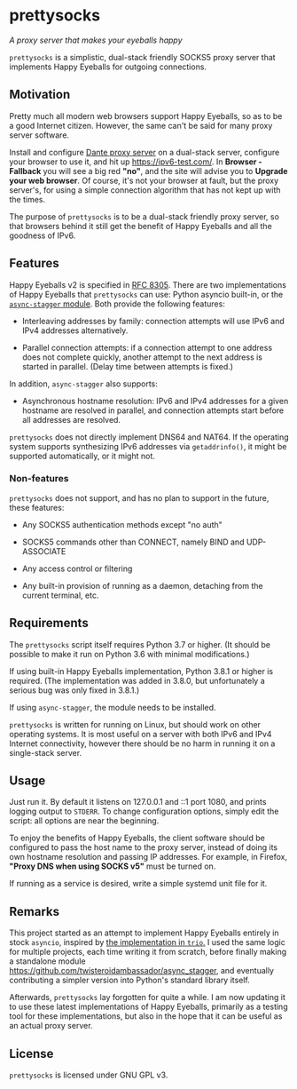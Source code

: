 # prettysocks

*A proxy server that makes your eyeballs happy*

`prettysocks` is a simplistic, dual-stack friendly SOCKS5 proxy server
that implements Happy Eyeballs for outgoing connections.

## Motivation

Pretty much all modern web browsers support Happy Eyeballs, so as to
be a good Internet citizen. However, the same can't be said for many
proxy server software.

Install and configure [Dante proxy server][2]
on a dual-stack server, configure your browser to use it, and hit up
<https://ipv6-test.com/>. In **Browser - Fallback** you will see a big
red **"no"**, and the site will advise you to
**Upgrade your web browser**.
Of course, it's not your browser at fault, but the proxy server's, for using
a simple connection algorithm that has not kept up with the times.

The purpose of `prettysocks` is to be a dual-stack friendly proxy server,
so that browsers behind it still get the benefit of
Happy Eyeballs and all the goodness of IPv6.

## Features

Happy Eyeballs v2 is specified in [RFC 8305][1]. There are two implementations
of Happy Eyeballs that `prettysocks` can use: Python asyncio built-in, or
the [`async-stagger` module][3]. Both provide the following features:

* Interleaving addresses by family: connection attempts will use IPv6
  and IPv4 addresses alternatively.

* Parallel connection attempts: if a connection attempt to one address
  does not complete quickly, another attempt to the next address is
  started in parallel. (Delay time between attempts is fixed.)

In addition, `async-stagger` also supports:

* Asynchronous hostname resolution: IPv6 and IPv4 addresses for a given
  hostname are resolved in parallel, and connection attempts start
  before all addresses are resolved.

`prettysocks` does not directly implement DNS64 and NAT64. If the
operating system supports synthesizing IPv6 addresses via
`getaddrinfo()`, it might be supported automatically, or it might not.

### Non-features

`prettysocks` does not support, and has no plan to support in the
future, these features:

* Any SOCKS5 authentication methods except "no auth"

* SOCKS5 commands other than CONNECT, namely BIND and UDP-ASSOCIATE

* Any access control or filtering

* Any built-in provision of running as a daemon, detaching from the
  current terminal, etc.

## Requirements

The `prettysocks` script itself requires Python 3.7 or higher. 
(It should be possible to make it run on Python 3.6 with minimal modifications.)

If using built-in Happy Eyeballs implementation, Python 3.8.1 or higher is
required.
(The implementation was added in 3.8.0, but unfortunately a serious bug was only
fixed in 3.8.1.)

If using `async-stagger`, the module needs to be installed.

`prettysocks` is written for running on Linux, but should
work on other operating systems.
It is most useful on a server with both IPv6 and IPv4 Internet
connectivity, however there should be no harm in running it on a
single-stack server.

## Usage

Just run it. By default it listens on 127.0.0.1 and ::1 port 1080, and
prints logging output to `STDERR`. To change configuration options,
simply edit the script: all options are near the beginning.

To enjoy the benefits of Happy Eyeballs, the client software should be
configured to pass the host name to the proxy server, instead of doing
its own hostname resolution and passing IP addresses. For example, in
Firefox, **"Proxy DNS when using SOCKS v5"** must be turned on.

If running as a service is desired, write a simple systemd unit
file for it.

## Remarks

This project started as an attempt to implement Happy Eyeballs entirely
in stock `asyncio`, inspired by [the implementation in `trio`.][4]
I used the same logic for multiple projects, each time writing it from scratch,
before finally making a standalone module
<https://github.com/twisteroidambassador/async_stagger>, and eventually
contributing a simpler version into Python's standard library itself.

Afterwards, `prettysocks` lay forgotten for quite a while. I am now updating
it to use these latest implementations of Happy Eyeballs, primarily as
a testing tool for these implementations, but also in the hope that it can
be useful as an actual proxy server.

## License

`prettysocks` is licensed under GNU GPL v3.


[1]: https://tools.ietf.org/html/rfc8305
[2]: https://www.inet.no/dante/
[3]: https://pypi.org/project/async-stagger/
[4]: https://github.com/python-trio/trio/pull/145/files